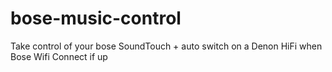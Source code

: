 # bose-music-control

Take control of your bose SoundTouch + auto switch on a Denon HiFi when Bose Wifi Connect if up

